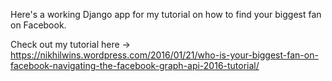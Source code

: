 Here's a working Django app for my tutorial on how to find your biggest fan on Facebook. 

Check out my tutorial here -> https://nikhilwins.wordpress.com/2016/01/21/who-is-your-biggest-fan-on-facebook-navigating-the-facebook-graph-api-2016-tutorial/
